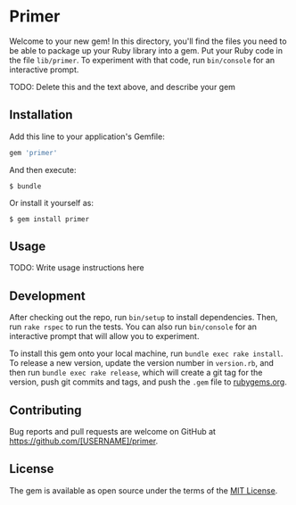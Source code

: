 # Primer

Welcome to your new gem! In this directory, you'll find the files you need to be able to package up your Ruby library into a gem. Put your Ruby code in the file `lib/primer`. To experiment with that code, run `bin/console` for an interactive prompt.

TODO: Delete this and the text above, and describe your gem

## Installation

Add this line to your application's Gemfile:

```ruby
gem 'primer'
```

And then execute:

    $ bundle

Or install it yourself as:

    $ gem install primer

## Usage

TODO: Write usage instructions here

## Development

After checking out the repo, run `bin/setup` to install dependencies. Then, run `rake rspec` to run the tests. You can also run `bin/console` for an interactive prompt that will allow you to experiment.

To install this gem onto your local machine, run `bundle exec rake install`. To release a new version, update the version number in `version.rb`, and then run `bundle exec rake release`, which will create a git tag for the version, push git commits and tags, and push the `.gem` file to [rubygems.org](https://rubygems.org).

## Contributing

Bug reports and pull requests are welcome on GitHub at https://github.com/[USERNAME]/primer.


## License

The gem is available as open source under the terms of the [MIT License](http://opensource.org/licenses/MIT).

